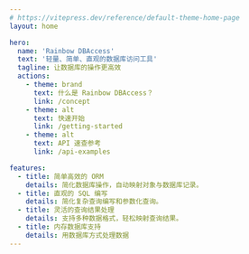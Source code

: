 ```yaml
---
# https://vitepress.dev/reference/default-theme-home-page
layout: home

hero:
  name: 'Rainbow DBAccess'
  text: '轻量、简单、直观的数据库访问工具'
  tagline: 让数据库的操作更高效
  actions:
    - theme: brand
      text: 什么是 Rainbow DBAccess？
      link: /concept
    - theme: alt
      text: 快速开始
      link: /getting-started
    - theme: alt
      text: API 速查参考
      link: /api-examples

features:
  - title: 简单高效的 ORM
    details: 简化数据库操作，自动映射对象与数据库记录。
  - title: 直观的 SQL 编写
    details: 简化复杂查询编写和参数化查询。
  - title: 灵活的查询结果处理
    details: 支持多种数据格式，轻松映射查询结果。
  - title: 内存数据库支持
    details: 用数据库方式处理数据
---
```

